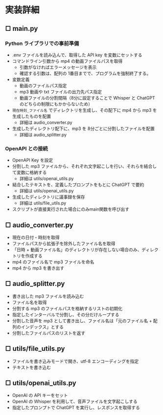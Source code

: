 # 実装詳細

## □ main.py

### Python ライブラリでの事前準備

- .env ファイルを読み込んで、取得した API key を変数にセットする
- コマンドライン引数から mp4 の動画ファイルパスを取得
  - 引数がなければエラーメッセージを表示
  - 確認する引数は、配列の 1番目までで、プログラムを強制終了する。
- 変数定義
  - 動画のファイルパス指定
  - mp3 動画や txt ファイルの出力先パス指定
  - 動画ファイルの分割間隔（8分に設定することで Whisper と ChatGPT のどちらの制限にもかからないため）
- `現在時刻_ファイル名` でディレクトリを生成し、その配下に mp4 から mp3 を生成したものを配置 
  - 詳細は audio_converter.py
- 生成したディレクトリ配下に、mp3 を 8分ごとに分割したファイルを配置
  - 詳細は audio_splitter.py

### OpenAPI との接続

- OpenAPI Key を設定
- 分割した mp3 ファイルから、それぞれ文字起こしを行い、それらを結合して変数に格納する
  - 詳細は utils/openai_utils.py
- 結合したテキストを、定義したプロンプトをもとに ChatGPT で要約
  - 詳細は utils/openai_utils.py
- 生成したディレクトリに議事録を保存
  - 詳細は utils/file_utils.py
- スクリプトが直接実行された場合にのみmain関数を呼び出す

## □ audio_converter.py

- 現在の日付・時刻を取得
- ファイルパスから拡張子を除外したファイル名を取得
- 「日時 + 動画ファイル名」のディレクトリが存在しない場合のみ、ディレクトリを作成する
- mp4 のファイル名で mp3 ファイルを命名
- mp4 から mp3 を書き出す

## □ audio_splitter.py

- 書き出した mp3 ファイルを読み込む
- ファイル名を取得
- 分割する mp3 のファイルパスを格納するリストの初期化
- 指定したインターバルで分割し、その分だけループする
- 分割した音声を mp3 として書き出し、ファイル名は「元のファイル名 + 配列のインデックス」とする
- 分割したファイルパスのリストを返す

## □ utils/file_utils.py

- ファイルを書き込みモードで開き、utf-8 エンコーディングを指定
- テキストを書き込む

## □ utils/openai_utils.py 

- OpenAI の API キーをセット
- OpenAI の Whisper を利用して、音声ファイルを文字起こしする
- 指定したプロンプトで ChatGPT を実行し、レスポンスを取得する
